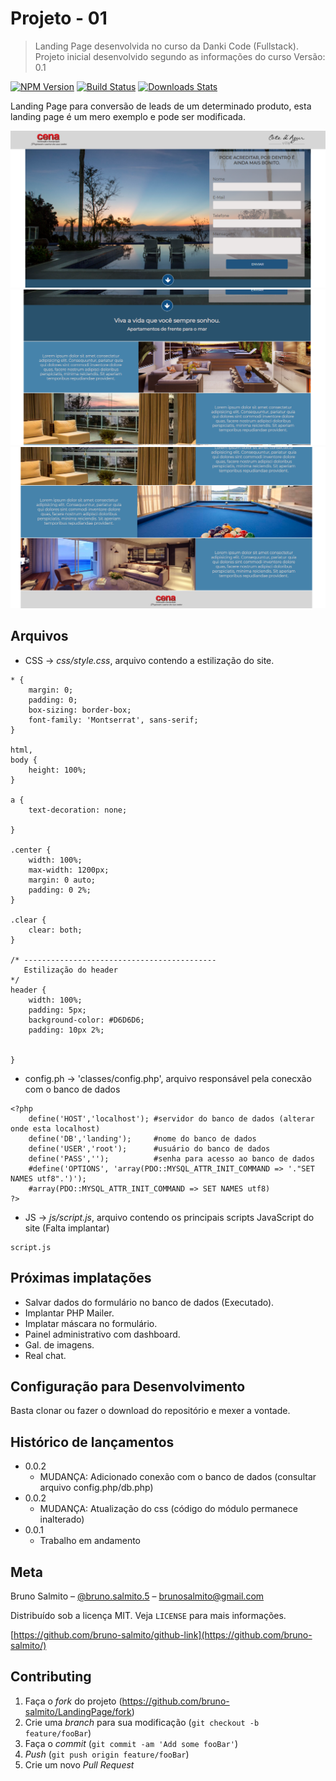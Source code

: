 # Projeto - 01
> Landing Page desenvolvida no curso da Danki Code (Fullstack).
> Projeto inicial desenvolvido segundo as informações do curso
> Versão: 0.1

[![NPM Version][npm-image]][npm-url]
[![Build Status][travis-image]][travis-url]
[![Downloads Stats][npm-downloads]][npm-url]

Landing Page para conversão de leads de um determinado produto, esta landing page é um mero exemplo e pode ser modificada.

![Screenshot](land1.bmp)
![Screenshot](land2.bmp)
![Screenshot](land3.bmp)

## Arquivos

* CSS -> *css/style.css*, arquivo contendo a estilização do site.

```
* {
    margin: 0;
    padding: 0;
    box-sizing: border-box;
    font-family: 'Montserrat', sans-serif;
}

html,
body {
    height: 100%;
}

a {
    text-decoration: none;

}

.center {
    width: 100%;
    max-width: 1200px;
    margin: 0 auto;
    padding: 0 2%;
}

.clear {
    clear: both;
}

/* -------------------------------------------
   Estilização do header
*/
header {
    width: 100%;
    padding: 5px;
    background-color: #D6D6D6;
    padding: 10px 2%;


}
```

* config.ph -> 'classes/config.php', arquivo responsável pela conecxão com o banco de dados

```
<?php
    define('HOST','localhost'); #servidor do banco de dados (alterar onde esta localhost)
    define('DB','landing');     #nome do banco de dados
    define('USER','root');      #usuário do banco de dados
    define('PASS','');          #senha para acesso ao banco de dados
    #define('OPTIONS', 'array(PDO::MYSQL_ATTR_INIT_COMMAND => '."SET NAMES utf8".')'); 
    #array(PDO::MYSQL_ATTR_INIT_COMMAND => SET NAMES utf8)
?>
```
* JS -> *js/script.js*, arquivo contendo os principais scripts JavaScript do site (Falta implantar)

```
script.js

```

## Próximas implatações

* Salvar dados do formulário no banco de dados (Executado).
* Implantar PHP Mailer.
* Implatar máscara no formulário.
* Painel administrativo com dashboard.
* Gal. de imagens.
* Real chat.


## Configuração para Desenvolvimento

Basta clonar ou fazer o download do repositório e mexer a vontade.


## Histórico de lançamentos

* 0.0.2
    * MUDANÇA: Adicionado conexão com o banco de dados (consultar arquivo config.php/db.php)
* 0.0.2
    * MUDANÇA: Atualização do css (código do módulo permanece inalterado)
* 0.0.1
    * Trabalho em andamento

## Meta

Bruno Salmito – [@bruno.salmito.5](https://web.facebook.com/bruno.salmito.5) – brunosalmito@gmail.com

Distribuído sob a licença MIT. Veja `LICENSE` para mais informações.

[https://github.com/bruno-salmito/github-link](https://github.com/bruno-salmito/)

## Contributing

1. Faça o _fork_ do projeto (<https://github.com/bruno-salmito/LandingPage/fork>)
2. Crie uma _branch_ para sua modificação (`git checkout -b feature/fooBar`)
3. Faça o _commit_ (`git commit -am 'Add some fooBar'`)
4. _Push_ (`git push origin feature/fooBar`)
5. Crie um novo _Pull Request_

[npm-image]: https://img.shields.io/npm/v/datadog-metrics.svg?style=flat-square
[npm-url]: https://npmjs.org/package/datadog-metrics
[npm-downloads]: https://img.shields.io/npm/dm/datadog-metrics.svg?style=flat-square
[travis-image]: https://img.shields.io/travis/dbader/node-datadog-metrics/master.svg?style=flat-square
[travis-url]: https://travis-ci.org/dbader/node-datadog-metrics
[wiki]: https://github.com/seunome/seuprojeto/wiki
